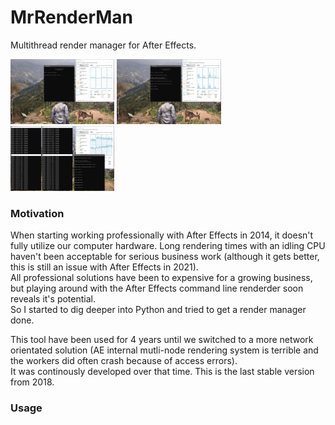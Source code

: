 # MrRenderMan
Multithread render manager for After Effects.

<img src="/Screens/Start.jpg" width="33%" /> <img src="/Screens/Settings.jpg" width="33%" /> <img src="/Screens/Workers.jpg" width="33%" />

### Motivation
When starting working professionally with After Effects in 2014, it doesn't fully utilize our computer hardware. Long rendering times with an idling CPU haven't been acceptable for serious business work (although it gets better, this is still an issue with After Effects in 2021).  
All professional solutions have been to expensive for a growing business, but playing around with the After Effects command line renderder soon reveals it's potential.  
So I started to dig deeper into Python and tried to get a render manager done.  

This tool have been used for 4 years until we switched to a more network orientated solution (AE internal mutli-node rendering system is terrible and the workers did often crash because of access errors).  
It was continously developed over that time. This is the last stable version from 2018. 

### Usage

